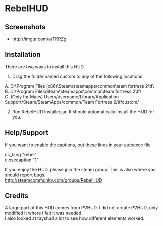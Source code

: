 RebelHUD  
=======  

Screenshots  
--------  

* http://imgur.com/a/TKRZg  

Installation  
--------  

There are two ways to install this HUD.  

 1. Drag the folder named custom to any of the following locations  
 
 A. C:\Program Files (x86)\Steam\steamapps\common\team fortress 2\tf\  
 B. C:\Program Files\Steam\steamapps\common\team fortress 2\tf\  
 C. (Only for Macs) Users/username/Library/Application Support/Steam/SteamApps/common/Team Fortress 2/tf/custom/  

 2. Run RebelHUD Installer.jar. It should automatically install the HUD for you.  
  
Help/Support  
--------  

If you want to enable the captions, put these lines in your autoexec file  
  
cc_lang "rebel"  
closecaption "1"  
  
If you enjoy the HUD, please join the steam group. This is also where you should report bugs.  
http://steamcommunity.com/groups/RebelHUD  
  
Credits  
--------  
  
A large part of this HUD comes from PVHUD. I did not create PVHUD, only modified it where I felt it was needed.  
I also looked at rayshud a lot to see how different elements worked.  




